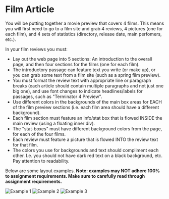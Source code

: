 Film Article
============

You will be putting together a movie preview that covers 4 films. This means you will first need to go to a film site and grab 4 reviews, 4 pictures (one for each film), and 4 sets of statistics (directory, release date, main perfomers, etc.).

In your film reviews you must:

* Lay out the web page into 5 sections: An introduction to the overall page, and then four sections for the films (one for each film).
* The introductory passage can feature text you write (or make up), or you can grab some text from a film site (such as a spring film preview).
* You must format the review text with appropriate line or paragraph breaks (each article should contain multiple paragraphs and not just one big one), and use font changes to indicate headlines/labels for passages, such as "Terminator 4 Preview".
* Use different colors in the backgrounds of the main box areas for EACH of the film preview sections (i.e. each film area should have a different background).
* Each film section must feature an info/stat box that is flowed INSIDE the main review (using a floating inner div).
* The "stat-boxes" must have different background colors from the page, for each of the four films. 
* Each review must feature a picture that is flowed INTO the review text for that film.
* The colors you use for backgrounds and text should compliment each other. I.e. you should not have dark red text on a black background, etc. Pay attention to readability.

Below are some layout examples. __Note: examples may NOT adhere 100% to assignment requirements. Make sure to carefully read through assignment requirements.__

![Example 1](http://itpwebdev.herokuapp.com/images/film_example.gif)
![Example 2](http://itpwebdev.herokuapp.com/images/film_example2.gif)
![Example 3](http://itpwebdev.herokuapp.com/images/film_example3.gif)
 